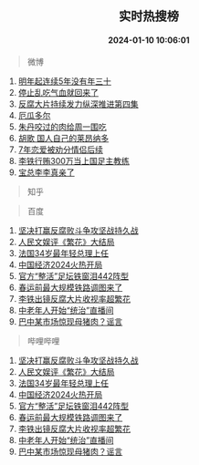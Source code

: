 <div align="center"><h2>实时热搜榜</h2><h4>2024-01-10 10:06:01</h4></div>

> 微博  

1. [明年起连续5年没有年三十](https://s.weibo.com/weibo?q=%23%E6%98%8E%E5%B9%B4%E8%B5%B7%E8%BF%9E%E7%BB%AD5%E5%B9%B4%E6%B2%A1%E6%9C%89%E5%B9%B4%E4%B8%89%E5%8D%81%23&t=31&band_rank=1&Refer=top)<br />
2. [停止乱吃气血就回来了](https://s.weibo.com/weibo?q=%E5%81%9C%E6%AD%A2%E4%B9%B1%E5%90%83%E6%B0%94%E8%A1%80%E5%B0%B1%E5%9B%9E%E6%9D%A5%E4%BA%86&t=31&band_rank=2&Refer=top)<br />
3. [反腐大片持续发力纵深推进第四集](https://s.weibo.com/weibo?q=%23%E5%8F%8D%E8%85%90%E5%A4%A7%E7%89%87%E6%8C%81%E7%BB%AD%E5%8F%91%E5%8A%9B%E7%BA%B5%E6%B7%B1%E6%8E%A8%E8%BF%9B%E7%AC%AC%E5%9B%9B%E9%9B%86%23&t=31&band_rank=3&Refer=top)<br />
4. [厄瓜多尔](https://s.weibo.com/weibo?q=%23%E5%8E%84%E7%93%9C%E5%A4%9A%E5%B0%94%23&t=31&band_rank=4&Refer=top)<br />
5. [朱丹咬过的肉给周一围吃](https://s.weibo.com/weibo?q=%23%E6%9C%B1%E4%B8%B9%E5%92%AC%E8%BF%87%E7%9A%84%E8%82%89%E7%BB%99%E5%91%A8%E4%B8%80%E5%9B%B4%E5%90%83%23&t=31&band_rank=5&Refer=top)<br />
6. [胡歌 国人自己的莱昂纳多](https://s.weibo.com/weibo?q=%E8%83%A1%E6%AD%8C%20%E5%9B%BD%E4%BA%BA%E8%87%AA%E5%B7%B1%E7%9A%84%E8%8E%B1%E6%98%82%E7%BA%B3%E5%A4%9A&t=31&band_rank=6&Refer=top)<br />
7. [7年恋爱被劝分情侣后续](https://s.weibo.com/weibo?q=7%E5%B9%B4%E6%81%8B%E7%88%B1%E8%A2%AB%E5%8A%9D%E5%88%86%E6%83%85%E4%BE%A3%E5%90%8E%E7%BB%AD&t=31&band_rank=7&Refer=top)<br />
8. [李铁行贿300万当上国足主教练](https://s.weibo.com/weibo?q=%23%E6%9D%8E%E9%93%81%E8%A1%8C%E8%B4%BF300%E4%B8%87%E5%BD%93%E4%B8%8A%E5%9B%BD%E8%B6%B3%E4%B8%BB%E6%95%99%E7%BB%83%23&t=31&band_rank=8&Refer=top)<br />
9. [宝总李李真亲了](https://s.weibo.com/weibo?q=%23%E5%AE%9D%E6%80%BB%E6%9D%8E%E6%9D%8E%E7%9C%9F%E4%BA%B2%E4%BA%86%23&t=31&band_rank=9&Refer=top)<br />

> 知乎  


> 百度  

1. [坚决打赢反腐败斗争攻坚战持久战](https://www.baidu.com/s?wd=%E5%9D%9A%E5%86%B3%E6%89%93%E8%B5%A2%E5%8F%8D%E8%85%90%E8%B4%A5%E6%96%97%E4%BA%89%E6%94%BB%E5%9D%9A%E6%88%98%E6%8C%81%E4%B9%85%E6%88%98&sa=fyb_news&rsv_dl=fyb_news)<br />
2. [人民文娱评《繁花》大结局](https://www.baidu.com/s?wd=%E4%BA%BA%E6%B0%91%E6%96%87%E5%A8%B1%E8%AF%84%E3%80%8A%E7%B9%81%E8%8A%B1%E3%80%8B%E5%A4%A7%E7%BB%93%E5%B1%80&sa=fyb_news&rsv_dl=fyb_news)<br />
3. [法国34岁最年轻总理上任](https://www.baidu.com/s?wd=%E6%B3%95%E5%9B%BD34%E5%B2%81%E6%9C%80%E5%B9%B4%E8%BD%BB%E6%80%BB%E7%90%86%E4%B8%8A%E4%BB%BB&sa=fyb_news&rsv_dl=fyb_news)<br />
4. [中国经济2024火热开局](https://www.baidu.com/s?wd=%E4%B8%AD%E5%9B%BD%E7%BB%8F%E6%B5%8E2024%E7%81%AB%E7%83%AD%E5%BC%80%E5%B1%80&sa=fyb_news&rsv_dl=fyb_news)<br />
5. [官方“整活”足坛铁窗泪442阵型](https://www.baidu.com/s?wd=%E5%AE%98%E6%96%B9%E2%80%9C%E6%95%B4%E6%B4%BB%E2%80%9D%E8%B6%B3%E5%9D%9B%E9%93%81%E7%AA%97%E6%B3%AA442%E9%98%B5%E5%9E%8B&sa=fyb_news&rsv_dl=fyb_news)<br />
6. [春运前最大规模铁路调图来了](https://www.baidu.com/s?wd=%E6%98%A5%E8%BF%90%E5%89%8D%E6%9C%80%E5%A4%A7%E8%A7%84%E6%A8%A1%E9%93%81%E8%B7%AF%E8%B0%83%E5%9B%BE%E6%9D%A5%E4%BA%86&sa=fyb_news&rsv_dl=fyb_news)<br />
7. [李铁出镜反腐大片收视率超繁花](https://www.baidu.com/s?wd=%E6%9D%8E%E9%93%81%E5%87%BA%E9%95%9C%E5%8F%8D%E8%85%90%E5%A4%A7%E7%89%87%E6%94%B6%E8%A7%86%E7%8E%87%E8%B6%85%E7%B9%81%E8%8A%B1&sa=fyb_news&rsv_dl=fyb_news)<br />
8. [中老年人开始“统治”直播间](https://www.baidu.com/s?wd=%E4%B8%AD%E8%80%81%E5%B9%B4%E4%BA%BA%E5%BC%80%E5%A7%8B%E2%80%9C%E7%BB%9F%E6%B2%BB%E2%80%9D%E7%9B%B4%E6%92%AD%E9%97%B4&sa=fyb_news&rsv_dl=fyb_news)<br />
9. [巴中某市场惊现母猪肉？谣言](https://www.baidu.com/s?wd=%E5%B7%B4%E4%B8%AD%E6%9F%90%E5%B8%82%E5%9C%BA%E6%83%8A%E7%8E%B0%E6%AF%8D%E7%8C%AA%E8%82%89%EF%BC%9F%E8%B0%A3%E8%A8%80&sa=fyb_news&rsv_dl=fyb_news)<br />

> 哔哩哔哩  

1. [坚决打赢反腐败斗争攻坚战持久战](https://www.baidu.com/s?wd=%E5%9D%9A%E5%86%B3%E6%89%93%E8%B5%A2%E5%8F%8D%E8%85%90%E8%B4%A5%E6%96%97%E4%BA%89%E6%94%BB%E5%9D%9A%E6%88%98%E6%8C%81%E4%B9%85%E6%88%98&sa=fyb_news&rsv_dl=fyb_news)<br />
2. [人民文娱评《繁花》大结局](https://www.baidu.com/s?wd=%E4%BA%BA%E6%B0%91%E6%96%87%E5%A8%B1%E8%AF%84%E3%80%8A%E7%B9%81%E8%8A%B1%E3%80%8B%E5%A4%A7%E7%BB%93%E5%B1%80&sa=fyb_news&rsv_dl=fyb_news)<br />
3. [法国34岁最年轻总理上任](https://www.baidu.com/s?wd=%E6%B3%95%E5%9B%BD34%E5%B2%81%E6%9C%80%E5%B9%B4%E8%BD%BB%E6%80%BB%E7%90%86%E4%B8%8A%E4%BB%BB&sa=fyb_news&rsv_dl=fyb_news)<br />
4. [中国经济2024火热开局](https://www.baidu.com/s?wd=%E4%B8%AD%E5%9B%BD%E7%BB%8F%E6%B5%8E2024%E7%81%AB%E7%83%AD%E5%BC%80%E5%B1%80&sa=fyb_news&rsv_dl=fyb_news)<br />
5. [官方“整活”足坛铁窗泪442阵型](https://www.baidu.com/s?wd=%E5%AE%98%E6%96%B9%E2%80%9C%E6%95%B4%E6%B4%BB%E2%80%9D%E8%B6%B3%E5%9D%9B%E9%93%81%E7%AA%97%E6%B3%AA442%E9%98%B5%E5%9E%8B&sa=fyb_news&rsv_dl=fyb_news)<br />
6. [春运前最大规模铁路调图来了](https://www.baidu.com/s?wd=%E6%98%A5%E8%BF%90%E5%89%8D%E6%9C%80%E5%A4%A7%E8%A7%84%E6%A8%A1%E9%93%81%E8%B7%AF%E8%B0%83%E5%9B%BE%E6%9D%A5%E4%BA%86&sa=fyb_news&rsv_dl=fyb_news)<br />
7. [李铁出镜反腐大片收视率超繁花](https://www.baidu.com/s?wd=%E6%9D%8E%E9%93%81%E5%87%BA%E9%95%9C%E5%8F%8D%E8%85%90%E5%A4%A7%E7%89%87%E6%94%B6%E8%A7%86%E7%8E%87%E8%B6%85%E7%B9%81%E8%8A%B1&sa=fyb_news&rsv_dl=fyb_news)<br />
8. [中老年人开始“统治”直播间](https://www.baidu.com/s?wd=%E4%B8%AD%E8%80%81%E5%B9%B4%E4%BA%BA%E5%BC%80%E5%A7%8B%E2%80%9C%E7%BB%9F%E6%B2%BB%E2%80%9D%E7%9B%B4%E6%92%AD%E9%97%B4&sa=fyb_news&rsv_dl=fyb_news)<br />
9. [巴中某市场惊现母猪肉？谣言](https://www.baidu.com/s?wd=%E5%B7%B4%E4%B8%AD%E6%9F%90%E5%B8%82%E5%9C%BA%E6%83%8A%E7%8E%B0%E6%AF%8D%E7%8C%AA%E8%82%89%EF%BC%9F%E8%B0%A3%E8%A8%80&sa=fyb_news&rsv_dl=fyb_news)<br />
